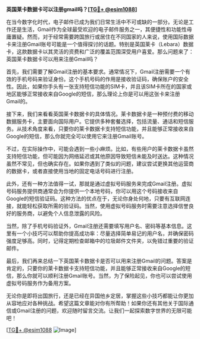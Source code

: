 **英国莱卡数据卡可以注册gmail吗？[[TG💪+ @esim1088](https://t.me/s/esim1088)]**

在当今数字化时代，电子邮件已成为我们日常生活中不可或缺的一部分。无论是工作还是生活，Gmail作为全球最受欢迎的电子邮件服务之一，其便捷性和功能性毋庸置疑。然而，对于经常需要跨国旅行或居住在不同国家的人来说，使用国际数据卡来注册Gmail账号可能是一个值得探讨的话题。特别是英国莱卡（Lebara）数据卡，这款数据卡以其灵活的资费和广泛的覆盖范围深受用户喜爱。那么问题来了：英国莱卡数据卡可以用来注册Gmail吗？

首先，我们需要了解Gmail注册的基本要求。通常情况下，Gmail注册需要一个有效的手机号码来验证身份。这个手机号码的作用是接收验证码，确保账户的安全性。因此，如果你手头有一张支持短信功能的SIM卡，并且该SIM卡所在的国家或地区能够正常接收来自Google的短信，那么理论上你是可以用这张卡来注册Gmail的。

接下来，我们来看看英国莱卡数据卡的具体情况。莱卡数据卡是一种预付费的移动数据服务卡，主要面向国际用户。它提供多种套餐选择，包括流量、通话和短信服务。从技术角度来看，只要你的莱卡数据卡支持短信功能，并且能够正常接收来自Google的短信，那么你就完全可以使用它来注册Gmail账号。

不过，在实际操作中，可能会遇到一些小麻烦。比如，有些用户的莱卡数据卡虽然支持短信功能，但可能因为网络延迟或其他原因导致短信未能及时送达。这种情况虽然不常见，但也确实存在。如果你遇到了类似的问题，建议尝试更换其他运营商的数据卡，或者直接使用当地的固定电话号码进行注册。

此外，还有一种方法值得一试，那就是通过虚拟号码服务来完成Gmail注册。虚拟号码服务提供商通常会为你提供一个本地号码，你可以用这个号码接收来自Google的短信验证码。这种方法的优点在于，无论你身处何地，只要有互联网连接，就能轻松获取所需的验证码。当然，使用虚拟号码服务时需要注意选择信誉良好的服务商，以避免个人信息泄露的风险。

当然，除了手机号码验证外，Gmail注册还需要填写用户名、密码等基本信息。这里有一个小技巧可以帮助你提高成功率：尽量选择简单易记的用户名，并确保密码强度足够高。同时，记得定期检查邮箱中的垃圾邮件文件夹，以免错过重要的验证邮件。

最后，我们再来总结一下英国莱卡数据卡是否可以用来注册Gmail的问题。答案是肯定的，只要你的莱卡数据卡支持短信功能，并且能够正常接收来自Google的短信，那么你就可以顺利注册Gmail账号。当然，为了保险起见，你也可以尝试使用虚拟号码服务作为备用方案。

无论你是即将出国旅行，还是已经在异国他乡定居，掌握这些小技巧都能让你更加从容地应对各种挑战。希望这篇文章能对你有所帮助！如果你还有其他关于国际通信或Gmail注册的问题，欢迎随时留言交流。让我们一起探索数字世界的无限可能吧！

[[TG💪+ @esim1088](https://t.me/s/esim1088) ![Image](https://i.postimg.cc/4NQfJmqS/Snipaste-2025-05-13-00-14-12.png)]